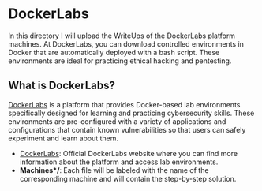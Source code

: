 # DockerLabs

In this directory I will upload the WriteUps of the DockerLabs platform machines. At DockerLabs, you can download controlled environments in Docker that are automatically deployed with a bash script. These environments are ideal for practicing ethical hacking and pentesting.

## What is DockerLabs?

[DockerLabs](https://dockerlabs.collabnix.com) is a platform that provides Docker-based lab environments specifically designed for learning and practicing cybersecurity skills. These environments are pre-configured with a variety of applications and configurations that contain known vulnerabilities so that users can safely experiment and learn about them.

* [DockerLabs](https://dockerlabs.collabnix.com): Official DockerLabs website where you can find more information about the platform and access lab environments.
* **Machines\*/**: Each file will be labeled with the name of the corresponding machine and will contain the step-by-step solution.

